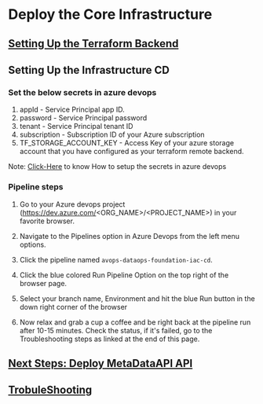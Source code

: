 # Deploy the Core Infrastructure

## [Setting Up the Terraform Backend](../../../core-infrastructure/terraform/root/README.md)

## Setting Up the Infrastructure CD
### Set the below secrets in azure devops
1. appId - Service Principal app ID.
2. password - Service Principal password
3. tenant - Service Principal tenant ID
4. subscription - Subscription ID of your Azure subscription
5. TF_STORAGE_ACCOUNT_KEY - Access Key of your azure storage account that you have configured as your terraform remote backend.

Note: [Click-Here](https://learn.microsoft.com/en-us/azure/devops/pipelines/process/set-secret-variables?view=azure-devops&tabs=yaml%2Cbash) to know How to setup the secrets in azure devops

### Pipeline steps

1. Go to your Azure devops project (https://dev.azure.com/<ORG_NAME>/<PROJECT_NAME>) in your favorite browser.

2. Navigate to the Pipelines option in Azure Devops from the left menu options.

3. Click the pipeline named `avops-dataops-foundation-iac-cd`.

4. Click the blue colored Run Pipeline Option on the top right of the browser page.

5. Select your branch name, Environment and hit the blue Run button in the down right corner of the browser

6. Now relax and grab a cup a coffee and be right back at the pipeline run after 10-15 minutes. Check the status, if it's failed, go to the Troubleshooting steps as linked at the end of this page.

## [Next Steps: Deploy MetaDataAPI API](../MetaDataAPI/MetaDataAPIDeploy.md)

## [TrobuleShooting](TroubleShooting.md)